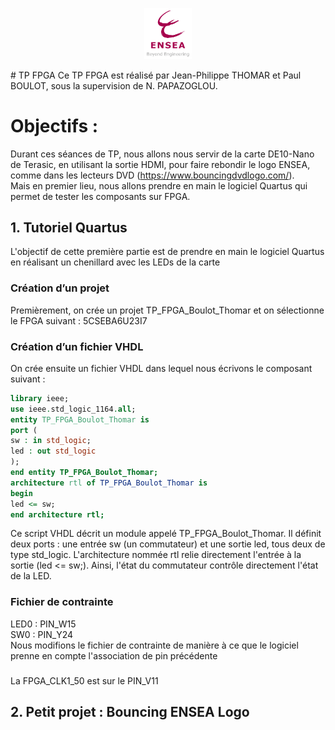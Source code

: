 <p align="center"> <img src="Img/logo_ENSEA.png" width="15%" height="auto" /> </p>
# TP FPGA
Ce TP FPGA est réalisé par Jean-Philippe THOMAR et Paul BOULOT, sous la supervision de N. PAPAZOGLOU.

# Objectifs : 
Durant ces séances de TP, nous allons nous servir de la carte DE10-Nano de Terasic, en utilisant la sortie HDMI, pour faire rebondir le logo ENSEA, comme dans les lecteurs DVD (https://www.bouncingdvdlogo.com/).  
Mais en premier lieu, nous allons prendre en main le logiciel Quartus qui permet de tester les composants sur FPGA. 

## 1. Tutoriel Quartus
L'objectif de cette première partie est de prendre en main le logiciel Quartus en réalisant un chenillard avec les LEDs de la carte 
### Création d’un projet
Premièrement, on crée un projet TP_FPGA_Boulot_Thomar et on sélectionne le FPGA suivant : 5CSEBA6U23I7

### Création d’un fichier VHDL
On crée ensuite un fichier VHDL dans lequel nous écrivons le composant suivant : 
```vhd
library ieee;
use ieee.std_logic_1164.all;
entity TP_FPGA_Boulot_Thomar is
port (
sw : in std_logic;
led : out std_logic
);
end entity TP_FPGA_Boulot_Thomar;
architecture rtl of TP_FPGA_Boulot_Thomar is
begin
led <= sw;
end architecture rtl;
```
Ce script VHDL décrit un module appelé TP_FPGA_Boulot_Thomar. Il définit deux ports : une entrée sw (un commutateur) et une sortie led, tous deux de type std_logic. L'architecture nommée rtl relie directement l'entrée à la sortie (led <= sw;). Ainsi, l'état du commutateur contrôle directement l'état de la LED.

### Fichier de contrainte
LED0 : PIN_W15  
SW0 : PIN_Y24  
Nous modifions le fichier de contrainte de manière à ce que le logiciel prenne en compte l'association de pin précédente   

###

La FPGA_CLK1_50 est sur le PIN_V11

## 2. Petit projet : Bouncing ENSEA Logo
